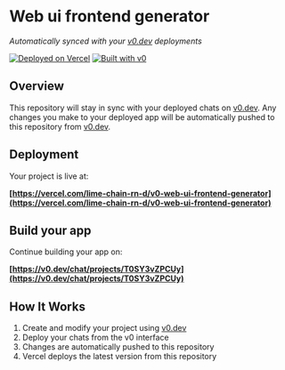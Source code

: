# Web ui frontend generator

*Automatically synced with your [v0.dev](https://v0.dev) deployments*

[![Deployed on Vercel](https://img.shields.io/badge/Deployed%20on-Vercel-black?style=for-the-badge&logo=vercel)](https://vercel.com/lime-chain-rn-d/v0-web-ui-frontend-generator)
[![Built with v0](https://img.shields.io/badge/Built%20with-v0.dev-black?style=for-the-badge)](https://v0.dev/chat/projects/T0SY3vZPCUy)

## Overview

This repository will stay in sync with your deployed chats on [v0.dev](https://v0.dev).
Any changes you make to your deployed app will be automatically pushed to this repository from [v0.dev](https://v0.dev).

## Deployment

Your project is live at:

**[https://vercel.com/lime-chain-rn-d/v0-web-ui-frontend-generator](https://vercel.com/lime-chain-rn-d/v0-web-ui-frontend-generator)**

## Build your app

Continue building your app on:

**[https://v0.dev/chat/projects/T0SY3vZPCUy](https://v0.dev/chat/projects/T0SY3vZPCUy)**

## How It Works

1. Create and modify your project using [v0.dev](https://v0.dev)
2. Deploy your chats from the v0 interface
3. Changes are automatically pushed to this repository
4. Vercel deploys the latest version from this repository
